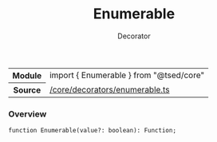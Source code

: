 
<header class="symbol-info-header"><h1 id="enumerable">Enumerable</h1><label class="symbol-info-type-label decorator">Decorator</label></header>
<!-- summary -->
<section class="symbol-info"><table class="is-full-width"><tbody><tr><th>Module</th><td><div class="lang-typescript"><span class="token keyword">import</span> { Enumerable }&nbsp;<span class="token keyword">from</span>&nbsp;<span class="token string">"@tsed/core"</span></div></td></tr><tr><th>Source</th><td><a href="https://github.com/Romakita/ts-express-decorators/blob/v4.14.1/src//core/decorators/enumerable.ts#L0-L0">/core/decorators/enumerable.ts</a></td></tr></tbody></table></section>
<!-- overview -->


### Overview


<pre><code class="typescript-lang ">function <span class="token function">Enumerable</span><span class="token punctuation">(</span>value?<span class="token punctuation">:</span> <span class="token keyword">boolean</span><span class="token punctuation">)</span><span class="token punctuation">:</span> Function<span class="token punctuation">;</span></code></pre>


<!-- Parameters -->

<!-- Description -->

<!-- Members -->


